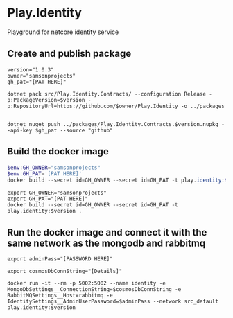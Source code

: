 # Play.Identity

Playground for netcore identity service

## Create and publish package

```linux
version="1.0.3"
owner="samsonprojects"
gh_pat="[PAT HERE]"

dotnet pack src/Play.Identity.Contracts/ --configuration Release -p:PackageVersion=$version -p:RepositoryUrl=https://github.com/$owner/Play.Identity -o ../packages


dotnet nuget push ../packages/Play.Identity.Contracts.$version.nupkg --api-key $gh_pat --source "github"

```

## Build the docker image

```powershell
$env:GH_OWNER="samsonprojects"
$env:GH_PAT='[PAT HERE]'
docker build --secret id=GH_OWNER --secret id=GH_PAT -t play.identity:$version .

```

```linux
export GH_OWNER="samsonprojects"
export GH_PAT="[PAT HERE]"
docker build --secret id=GH_OWNER --secret id=GH_PAT -t play.identity:$version .
```

## Run the docker image and connect it with the same network as the mongodb and rabbitmq

```linux
export adminPass="[PASSWORD HERE]"

export cosmosDbConnString="[Details]"

docker run -it --rm -p 5002:5002 --name identity -e MongoDbSettings__ConnectionString=$cosmosDbConnString -e RabbitMQSettings__Host=rabbitmq -e IdentitySettings__AdminUserPassword=$adminPass --network src_default play.identity:$version
```
